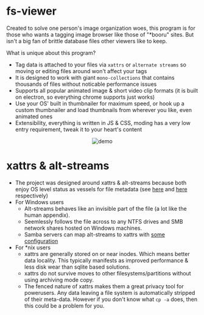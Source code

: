 # fs-viewer
Created to solve one person's image organization woes, this program is for those who wants a tagging image browser like those of "*booru" sites. But isn't a big fan of brittle database files other viewers like to keep.

What is unique about this program?
* Tag data is attached to your files via `xattrs` or `alternate streams` so moving or editing files around won't affect your tags
* It is designed to work with giant `mono-collections` that contains thousands of files without noticable performance issues
* Supports all popular animated image & short video clip formats (it is built on electron, so everything chrome supports just works)
* Use your OS' built in thumbnailer for maximum speed, or hook up a custom thumbnailer and load thumbnails from wherever you like, even animated ones
* Extensibility, everything is written in JS & CSS, moding has a very low entry requirement, tweak it to your heart's content

<p align="center">
<img src="https://s6.gifyu.com/images/demo.gif" alt="demo" />
</p>

# xattrs & alt-streams

* The project was designed around xattrs & alt-streams because both enjoy OS level status as vessels for file metadata (see [here](http://man7.org/linux/man-pages/man7/xattr.7.html) and [here](https://docs.microsoft.com/en-us/windows/win32/fileio/file-streams) respectively)
* For Windows users
    * Alt-streams behaves like an invisible part of the file (a lot like the human appendix).
    * Seemlessly follows the file across to any NTFS drives and SMB network shares hosted on Windows machines.
    * Samba servers can map alt-streams to xattrs with [some configuration](https://www.samba.org/samba/docs/current/man-html/vfs_streams_xattr.8.html)
* For *nix users
    * xattrs are generally stored on or near inodes. Which means better data locality. This typically manifests as improved performance & less disk wear than sqlite based solutions.
    * xattrs do not survive moves to other filesystems/partitions without using archiving mode copy.
    * The fenced nature of xattrs makes them a great privacy tool for powerusers. Any data leaving a file system is automatically stripped of their meta-data. However if you don't know what `cp -a` does, then this could be a problem for you.
